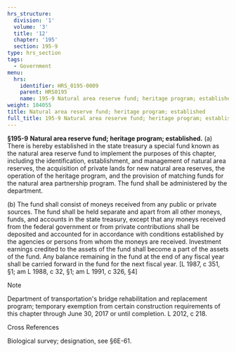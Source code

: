 ```yaml
---
hrs_structure:
  division: '1'
  volume: '3'
  title: '12'
  chapter: '195'
  section: 195-9
type: hrs_section
tags:
  - Government
menu:
  hrs:
    identifier: HRS_0195-0009
    parent: HRS0195
    name: 195-9 Natural area reserve fund; heritage program; established
weight: 104055
title: Natural area reserve fund; heritage program; established
full_title: 195-9 Natural area reserve fund; heritage program; established
---
```

**§195-9** **Natural area reserve fund; heritage program; established.** (a) There is hereby established in the state treasury a special fund known as the natural area reserve fund to implement the purposes of this chapter, including the identification, establishment, and management of natural area reserves, the acquisition of private lands for new natural area reserves, the operation of the heritage program, and the provision of matching funds for the natural area partnership program. The fund shall be administered by the department.

(b) The fund shall consist of moneys received from any public or private sources. The fund shall be held separate and apart from all other moneys, funds, and accounts in the state treasury, except that any moneys received from the federal government or from private contributions shall be deposited and accounted for in accordance with conditions established by the agencies or persons from whom the moneys are received. Investment earnings credited to the assets of the fund shall become a part of the assets of the fund. Any balance remaining in the fund at the end of any fiscal year shall be carried forward in the fund for the next fiscal year. [L 1987, c 351, §1; am L 1988, c 32, §1; am L 1991, c 326, §4]

Note

Department of transportation's bridge rehabilitation and replacement program; temporary exemption from certain construction requirements of this chapter through June 30, 2017 or until completion. L 2012, c 218.

Cross References

Biological survey; designation, see §6E-61.